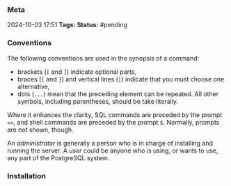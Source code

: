 ### Meta
2024-10-03 17:51
**Tags:**
**Status:** #pending 

### Conventions
The following conventions are used in the synopsis of a command:
- brackets (`[` and `]`) indicate optional parts,
- braces (`{` and `}`) and vertical lines (`|`) indicate that you must choose one alternative,
- dots (`...`) mean that the preceding element can be repeated.
All other symbols, including parentheses, should be take literally.

Where it enhances the clarity, SQL commands are preceded by the prompt `=>`, and shell commands are preceded by the prompt `$`. Normally, prompts are not shown, though.

An *administrator* is generally a person who is in charge of installing and running the server.
A *user* could be anyone who is using, or wants to use, any part of the PostgreSQL system.

### Installation
